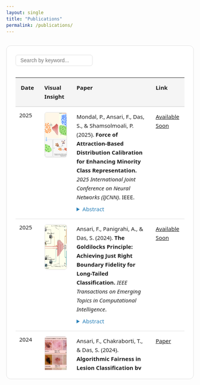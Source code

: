 ```yaml
---
layout: single
title: "Publications"
permalink: /publications/
---
```



<style>
  :root {
    --bg-color: #ffffff;
    --text-color: #1c1c1c;
    --border-color: #e0e0e0;
    --highlight: #2980b9;
    --hover-bg: #f5f5f5;
  }

  @media (prefers-color-scheme: dark) {
    :root {
      --bg-color: #121212;
      --text-color: #e0e0e0;
      --border-color: #2c2c2c;
      --highlight: #4da6ff;
      --hover-bg: #1f1f1f;
    }
  }

  .pub-section {
    padding: 24px;
    background-color: var(--bg-color);
    border: 1px solid var(--border-color);
    border-radius: 12px;
    margin-top: 30px;
  }

  .pub-header {
    display: flex;
    justify-content: space-between;
    align-items: center;
    margin-bottom: 16px;
  }

  .pub-search {
    padding: 6px 12px;
    font-size: 14px;
    border: 1px solid var(--border-color);
    border-radius: 6px;
    background-color: var(--bg-color);
    color: var(--text-color);
  }

  .pub-table-wrapper {
    max-height: 800px;
    overflow-y: auto;
    overflow-x: auto;
    border-radius: 8px;
    position: relative;
  }

  .pub-table {
    width: 100%;
    border-collapse: separate;
    border-spacing: 0;
    font-family: 'Segoe UI', sans-serif;
    font-size: 15px;
    line-height: 1.6;
    color: var(--text-color);
    background-color: var(--bg-color);
    table-layout: fixed;
  }

  .pub-table thead th {
    background-color: var(--hover-bg);
    position: sticky;
    top: 0;
    z-index: 10;
    border-bottom: 2px solid var(--border-color);
  }

  .pub-table th, .pub-table td {
    padding: 14px;
    text-align: left;
    border-bottom: 1px solid var(--border-color);
    vertical-align: top;
  }

  .pub-table tr:hover {
    background-color: var(--hover-bg);
    transition: background-color 0.3s ease;
  }

  .pub-image {
    width: 180px;
    height: 120px;
    object-fit: cover;
    border-radius: 6px;
    border: 1px solid var(--border-color);
    background-color: #fff;
  }

  details summary {
    cursor: pointer;
    color: var(--highlight);
    font-weight: 500;
    margin-top: 8px;
  }

  .pub-link a {
    color: var(--highlight);
    text-decoration: none;
    font-weight: 500;
  }

  .pub-link a:hover {
    text-decoration: underline;
  }

  @media (max-width: 768px) {
    .pub-image {
      width: 100%;
      height: auto;
    }

    .pub-table td, .pub-table th {
      padding: 10px;
    }
  }
</style>

<div class="pub-section">
  <div class="pub-header">
    <input type="text" id="pubSearch" class="pub-search" placeholder="Search by keyword...">
  </div>
  <div class="pub-table-wrapper">
    <table class="pub-table" id="pubTable">
      <thead style="position: sticky; top: 0; background-color: var(--hover-bg);">
        <tr>
          <th style="width: 8%;">Date</th>
          <th style="width: 20%;">Visual Insight</th>
          <th style="width: 60%;">Paper</th>
          <th style="width: 12%;">Link</th>
        </tr>
      </thead>
      <tbody>
    <tr>
      <td style="white-space: nowrap; padding: 10px;">2025</td>
      <td><img src="assets/publications/mot_diag.png" alt="Thumbnail" class="pub-image"></td>
      <td>
        Mondal, P., Ansari, F., Das, S., & Shamsolmoali, P. (2025). <strong>Force of Attraction-Based Distribution Calibration for Enhancing Minority Class Representation.</strong> 
        <em>2025 International Joint Conference on Neural Networks (IJCNN)</em>. IEEE.
          <details style="margin-top: 8px;">
            <summary style="cursor: pointer; color: #2980b9;">Abstract</summary>
            <p style="margin-top: 6px;">
        Imbalanced image datasets pose significant challenges for developing robust classifiers, particularly when certain classes are heavily underrepresented. To tackle this issue, we propose Density-Driven Attraction (DDA) Oversampling, a novel technique designed to improve class representation in the latent space. Our approach begins by projecting images into disentangled latent representations, ensuring clear separation between classes and precise identification of subclasses. At the core of this method is the Density-Driven Attraction Force (DDAF), a mechanism inspired by gravitational forces. DDAF quantifies the attraction between components of well-represented and underrepresented classes, adjusting the attraction based on the density of each component. This process recalibrates the distributions of underrepresented classes by leveraging their strongest attractions, effectively simulating the natural principles of mass attraction. Extensive classification experiments on six multiclass imbalanced datasets demonstrate that DDA Oversampling outperforms existing state-of-the-art methods, resulting in more accurate and balanced class distributions.     
  </p>
   </details> 
      </td>
      <td><a href="https://ieeexplore.ieee.org/" target="_blank"><span><i class="fas fa-scroll"></i>Available Soon</span></a></td>
    </tr>
    <tr>
      <td style="white-space: nowrap; padding: 10px;">2025</td>
      <td><img src="assets/publications/goldilock.png" alt="Thumbnail" class="pub-image"></td>
      <td>
        Ansari, F., Panigrahi, A., & Das, S. (2024). <strong>The Goldilocks Principle: Achieving Just Right Boundary Fidelity for Long-Tailed Classification.</strong> 
        <em>IEEE Transactions on Emerging Topics in Computational Intelligence</em>.         
        <details style="margin-top: 8px;">
            <summary style="cursor: pointer; color: #2980b9;">Abstract</summary>
            <p style="margin-top: 6px;">
        This study addresses the challenges of learning from long-tailed class imbalances in deep neural networks, particularly for image recognition. Long-tailed class imbalances occur when a dataset's class distribution is highly skewed, with a few head classes containing many instances and numerous tail classes having fewer instances. This imbalance becomes problematic when traditional classification methods, especially deep learning models, prioritize accuracy in the more frequent classes, neglecting the less common ones. 
Furthermore, these methods struggle to maintain consistent boundary fidelity—decision boundaries that are sharp enough to distinguish classes yet smooth enough to generalize well. Hard boundaries, often caused by overfitting tail classes, amplify intra-class variations, while overly soft boundaries blur distinctions between classes, reducing classification accuracy.
We propose a dual-branch network with a shared feature extractor to overcome these challenges. This network uses instance and median samplers for head and medium classes and a reverse sampler for tail classes. Additionally, we implement a specialized loss function as a feature regularizer to reduce the model's sensitivity to irrelevant intra-class variations during classification. This loss function dynamically modulates feature representation alignment, promoting cohesive intra-class structures and clear inter-class separations. To achieve this, our framework incorporates two key components: Dual-Branch Sampler-Guided Mixup (DBSGM) and Adaptive Class-Aware Feature Regularizer (ACFR), which work together to balance class representation and refine decision boundaries.
Integrating DBSGM and ACFR during training helps shape decision boundaries that align with class semantics. To ensure class boundaries are appropriately defined, we propose the temperature-adaptive supervised contrastive loss (TASCL) within the ACFR module, achieving the right balance between smoothness and sharpness. Our single-stage, end-to-end framework demonstrates significant performance improvements, offering a promising solution to the challenges of long-tailed class imbalances in deep learning. 
            </p>
          </details> 
      </td>
      <td><a href="https://ieeexplore.ieee.org/" target="_blank"><span><i class="fas fa-scroll"></i>Available Soon</span></a></td>
    </tr>
    <tr>
      <td style="white-space: nowrap; padding: 10px;">2024</td>
      <td><img src="assets/publications/skin_fairness.jpg" alt="Thumbnail" class="pub-image"></td>
      <td>
        Ansari, F., Chakraborti, T., & Das, S. (2024). <strong>Algorithmic Fairness in Lesion Classification by Mitigating Class Imbalance and Skin Tone Bias.</strong> 
        <em>International Conference on Medical Image Computing and Computer-Assisted Intervention</em>, 373–382. Springer Nature Switzerland Cham.
         <details style="margin-top: 8px;">
            <summary style="cursor: pointer; color: #2980b9;">Abstract</summary>
            <p style="margin-top: 6px;">
Deep learning models have shown considerable promise in the classification of skin lesions. However, a notable challenge arises from their inherent bias towards dominant skin tones and the issue of imbalanced class representation. This study introduces a novel data augmentation technique designed to address these limitations. Our approach harnesses contextual information from the prevalent class to synthesize various samples representing minority classes. Using a mixup-based algorithm guided by an adaptive sampler, our method effectively tackles bias and class imbalance issues. The adaptive sampler dynamically adjusts sampling probabilities based on the network’s meta-set performance, enhancing overall accuracy. Our research demonstrates the efficacy of this approach in mitigating skin tone bias and achieving robust lesion classification across a spectrum of diverse skin colors from two distinct benchmark datasets, offering promising implications for improving dermatological diagnostic systems.
        </p>
          </details> 
      </td>
      <td><a href="https://link.springer.com/chapter/10.1007/978-3-031-72378-0_35" target="_blank"><span><i class="fas fa-scroll"></i>Paper</span></a></td>
    </tr>
    <tr>
      <td style="white-space: nowrap; padding: 10px;">2024</td>
      <td><img src="assets/publications/cco_oversampling.jpg" alt="Thumbnail" class="pub-image"></td>
      <td>
        Mondal, P., Ansari, F., & Das, S. (2024). <strong>CCO: A cluster core-based oversampling technique for improved class-imbalanced learning.</strong> 
        <em>IEEE Transactions on Emerging Topics in Computational Intelligence</em>.
                         <details style="margin-top: 8px;">
            <summary style="cursor: pointer; color: #2980b9;">Abstract</summary>
            <p style="margin-top: 6px;">
        Supervised classification problems from the real world typically face a challenge characterized by the scarcity of samples in one or more target classes compared to the rest of the majority classes. In response to such class imbalance, we propose an oversampling technique based on clustering, aiming to populate the minority class with synthetic samples. This approach capitalizes on the notion of “Cluster Cores,” representing locally dense regions within clusters. These Cluster Cores act as central, densely crowded areas that capture intricate topological properties of the corresponding clusters, especially in complex datasets with a non-convex spatial orientation in the feature space. By concentrating on these high-density regions, our clustering-based oversampling technique generates synthetic samples within the convex hull region of minority class instances in the formed clusters. This strategy ensures the creation of points that align with the data space and considers each minority instance within a specific cluster, thereby averting the problems encountered due to the generation of artificial samples by mere linear combination of the minority class data points, as is encountered in SMOTE (Synthetic Minority Oversampling Technique)-based algorithms. To assess the efficacy of our proposal, we conducted experimental comparisons against several cutting-edge algorithms, considering an array of evaluation metrics on well-known datasets used in the literature for both binary and multi-class classification. Additionally, we undertook a detailed ablation study, scrutinized existing algorithms in our context, delineated their strengths and limitations, and contemplated potential research directions in this domain.
           </p>
          </details>
      </td>
      <td><a href="https://ieeexplore.ieee.org/document/10555431" target="_blank"><span><i class="fas fa-scroll"></i>Paper</span></a></td>
    </tr>
    <tr>
      <td style="white-space: nowrap; padding: 10px;">2024</td>
      <td><img src="assets/publications/mo2e_experts.jpg" alt="Thumbnail" class="pub-image"></td>
      <td>
        Ansari, F., Bhattacharya, A., Saha, B., & Das, S. (2024). <strong>Mo2E: Mixture of Two Experts for Class-Imbalanced Learning from Medical Images.</strong> 
        <em>2024 IEEE International Symposium on Biomedical Imaging (ISBI)</em>, 1–5. IEEE.
                         <details style="margin-top: 8px;">
            <summary style="cursor: pointer; color: #2980b9;">Abstract</summary>
            <p style="margin-top: 6px;">
        Class imbalance in the medical image dataset is almost inherent due to the limited availability of clinical data for certain diseases and patient populations. Under-represented classes in the training set affect the classification task because the classifier tends to learn more from the majority classes, which are more common in the dataset and ignore data from the minority classes. To mitigate this issue, we propose a method to learn using two different convolutional neural network-based experts; such experts try to learn boundaries within the head classes, between the head and tail classes, and within the tail classes. During expert training, we integrate the MixUp regularization method to augment imbalanced data, employing distinct data sampling strategies for more effective mixing compared to random selection in traditional MixUp. During the inference phase, we combine the logits of the different experts based on their expertise in the corresponding classes. This way, we can improve the accuracy of the head and tail classes. Experiments using highly imbalanced and long-tailed datasets demonstrate the effectiveness of the suggested framework.
           </p>
          </details>
      </td>
      <td><a href="https://ieeexplore.ieee.org/document/10635212" target="_blank"><span><i class="fas fa-scroll"></i>Paper</span></a></td>
    </tr>
    <tr>
      <td style="white-space: nowrap; padding: 10px;">2023</td>
      <td><img src="assets/publications/minority_statistics.jpg" alt="Thumbnail" class="pub-image"></td>
      <td>
        Ansari, F., Das, S., & Shamsolmoali, P. (2023). <strong>Handling class imbalance by estimating minority class statistics.</strong> 
        <em>2023 International Joint Conference on Neural Networks (IJCNN)</em>, 1–8. IEEE.
         <details style="margin-top: 8px;">
            <summary style="cursor: pointer; color: #2980b9;">Abstract</summary>
            <p style="margin-top: 6px;">
             The problem of class imbalance arises in machine learning due to the unequal class-specific distribution of data, where most samples belong to one class, and only a few represent the others. To tackle this issue, one paradigm is to use oversampling techniques that synthesize artificial samples of the minority class using the convex combination of the minority class samples taken in some specialized way for different methods. Existing methods do not take into account any information regarding the actual distribution of the minority class, which leads to inconsistencies between the generated distribution and the actual distribution that the minority class might have. In this paper, we propose a parametrization-based method that tries to estimate the statistics of the minority class samples using the statistics of the nearby classes. Using the different hyperparameters, we can control the distribution such that it may approximate the original distribution. Experiments using synthetic and real-world benchmark datasets demonstrate the usefulness of our techniques across multiple metrics.
            </p>
          </details>
      </td>
      <td><a href="https://ieeexplore.ieee.org/document/10191975" target="_blank"><span><i class="fas fa-scroll"></i>Paper</span></a></td>
    </tr>
 </tbody>
    </table>
  </div>
</div>

<script>
  document.getElementById('pubSearch').addEventListener('input', function () {
    const filter = this.value.toLowerCase();
    const rows = document.querySelectorAll('#pubTable tbody tr');
    rows.forEach(row => {
      row.style.display = row.innerText.toLowerCase().includes(filter) ? '' : 'none';
    });
  });
</script>
